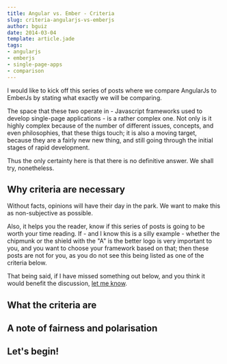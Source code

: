 ```yaml
---
title: Angular vs. Ember - Criteria
slug: criteria-angularjs-vs-emberjs
author: bguiz
date: 2014-03-04
template: article.jade
tags:
- angularjs
- emberjs
- single-page-apps
- comparison
---
```


I would like to kick off this series of posts where we compare AngularJs to EmberJs by stating what exactly we will be comparing.

The space that these two operate in - Javascript frameworks used to develop single-page applications - is a rather complex one.
Not only is it highly complex because of the number of different issues, concepts, and even philosophies, that these thigs touch;
it is also a moving target, because they are a fairly new new thing, and still going through the initial stages of rapid development.

Thus the only certainty here is that there is no definitive answer.
We shall try, nonetheless.

## Why criteria are necessary

Without facts, opinions will have their day in the park.
We want to make this as non-subjective as possible.

Also, it helps you the reader, know if this series of posts is going to be worth your time reading.
If - and I know this is a silly example - whether the chipmunk or the shield with the "A" is the better logo is very important to you, and you want to choose your framework based on that;
then these posts are not for you, as you do not see this being listed as one of the criteria below.

That being said, if I have missed something out below, and you think it would benefit the discussion, [let me know](https://twitter.com/bguiz).

## What the criteria are



## A note of fairness and polarisation



## Let's begin!
